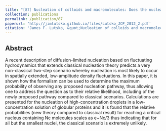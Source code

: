 ```yaml
---
title: "[87] Nucleation of colloids and macromolecules: Does the nucleation pathway matter?"
collection: publications
permalink: /publication/87
paperurl: 'http://jimlutsko.github.io/files/Lutsko_JCP_2012_2.pdf'
citation: 'James F. Lutsko, &quot;Nucleation of colloids and macromolecules: Does the nucleation pathway matter?&quot;, <i>J. of Chemical Physics</i>, <strong>136</strong>, 134402 (2012)'
---
```

Abstract
---
A recent description of diffusion-limited nucleation based on fluctuating hydrodynamics that extends classical nucleation theory predicts a very non-classical two-step scenario whereby nucleation is most likely to occur in spatially extended, low-amplitude density fluctuations. In this paper, it is shown how the formalism can be used to determine the maximum probability of observing any proposed nucleation pathway, thus allowing one to address the question as to their relative likelihood, including of the newly proposed pathway compared to classical scenarios. Calculations are presented for the nucleation of high-concentration droplets in a low-concentration solution of globular proteins and it is found that the relative probabilities (new theory compared to classical result) for reaching a critical nucleus containing Nc molecules scales as e−Nc/3 thus indicating that for all but the smallest nuclei, the classical scenario is extremely unlikely.
